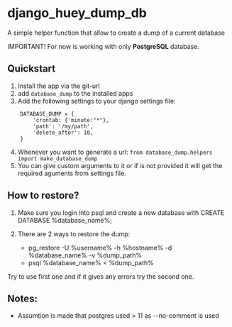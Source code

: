 # django_huey_dump_db
A simple helper function that allow to create a dump of a current database

IMPORTANT! For now is working with only **PostgreSQL** database.

## Quickstart

1. Install the app via the git-url
2. add `database_dump` to the installed apps
3. Add the following settings to your django settings file:

```
	DATABASE_DUMP = {
		'crontab: {'minute:"*"},
		'path': '/my/path',
		'delete_after': 10,
	}
```

4. Whenever you want to generate a url: `from database_dump.helpers import make_database_dump`
5. You can give custom arguments to it or if is not provided it will get the required aguments from settings file.

## How to restore?

1. Make sure you login into psql and create a new database with CREATE DATABASE %database_name%;
2. There are 2 ways to restore the dump:

   - pg_restore -U %username% -h %hostname% -d %database_name% -v %dump_path%
   - psql %database_name% < %dump_path%

Try to use first one and if it gives any errors try the second one.

## Notes:

- Assumtion is made that postgres used > 11 as --no-comment is used
